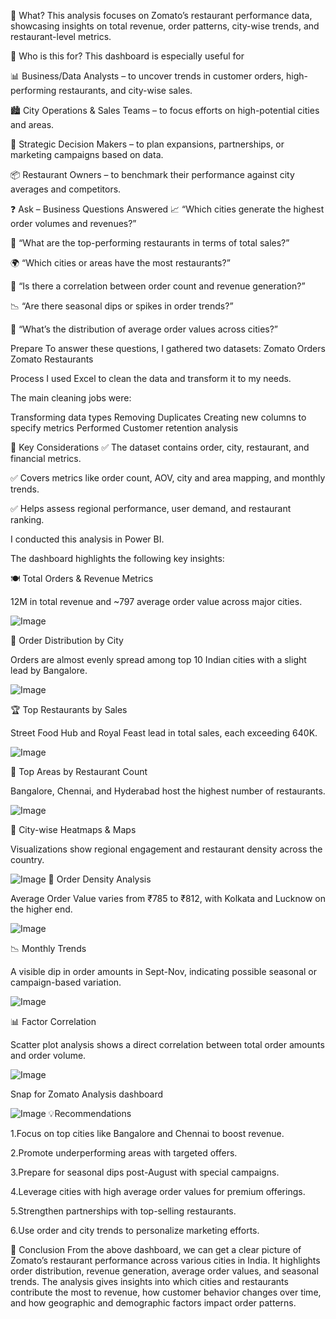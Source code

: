 📌 What?
This analysis focuses on Zomato’s restaurant performance data, showcasing insights on total revenue, order patterns, city-wise trends, and restaurant-level metrics.

👥 Who is this for?
This dashboard is especially useful for

📊 Business/Data Analysts – to uncover trends in customer orders, high-performing restaurants, and city-wise sales.

🏙️ City Operations & Sales Teams – to focus efforts on high-potential cities and areas.

🧠 Strategic Decision Makers – to plan expansions, partnerships, or marketing campaigns based on data.

📦 Restaurant Owners – to benchmark their performance against city averages and competitors.




❓ Ask – Business Questions Answered
📈 “Which cities generate the highest order volumes and revenues?”

🥇 “What are the top-performing restaurants in terms of total sales?”

🌍 “Which cities or areas have the most restaurants?”

🔎 “Is there a correlation between order count and revenue generation?”

📉 “Are there seasonal dips or spikes in order trends?”

🧾 “What’s the distribution of average order values across cities?”

Prepare
To answer these questions, I gathered two datasets:
Zomato Orders
Zomato Restaurants

Process
I used Excel to clean the data and transform it to my needs.

The main cleaning jobs were:

Transforming data types
Removing Duplicates
Creating new columns to specify metrics
Performed Customer retention analysis

📂 Key Considerations
✅ The dataset contains order, city, restaurant, and financial metrics.

✅ Covers metrics like order count, AOV, city and area mapping, and monthly trends.

✅ Helps assess regional performance, user demand, and restaurant ranking.

I conducted this analysis in Power BI.

The dashboard highlights the following key insights:

🍽️ Total Orders & Revenue Metrics

12M in total revenue and ~797 average order value across major cities.

![Image](https://github.com/user-attachments/assets/8a3d33f9-2135-481e-a744-800eb1748ea2) 

🥧 Order Distribution by City

Orders are almost evenly spread among top 10 Indian cities with a slight lead by Bangalore.

![Image](https://github.com/user-attachments/assets/ec12e582-7941-4cf3-91c5-158ff5cd9755)

🏆 Top Restaurants by Sales

Street Food Hub and Royal Feast lead in total sales, each exceeding 640K.

![Image](https://github.com/user-attachments/assets/f5bdaca0-419c-4285-9c27-9a50f5b22150)



🧭 Top Areas by Restaurant Count

Bangalore, Chennai, and Hyderabad host the highest number of restaurants.

![Image](https://github.com/user-attachments/assets/b1cc4918-ac0e-4720-adfb-4abd8787a76b)

📍 City-wise Heatmaps & Maps

Visualizations show regional engagement and restaurant density across the country.

![Image](https://github.com/user-attachments/assets/ac311d5b-5503-485f-a242-a629063df8f1)
💸 Order Density Analysis

Average Order Value varies from ₹785 to ₹812, with Kolkata and Lucknow on the higher end.

![Image](https://github.com/user-attachments/assets/f5de9367-1a02-4f9f-9ba2-0c2ddd0f885d)

📉 Monthly Trends

A visible dip in order amounts in Sept-Nov, indicating possible seasonal or campaign-based variation.

![Image](https://github.com/user-attachments/assets/1944ff80-9cf3-4f60-837d-1308412b283a)

📊 Factor Correlation

Scatter plot analysis shows a direct correlation between total order amounts and order volume.

![Image](https://github.com/user-attachments/assets/f418de42-efa8-4279-a100-8a666a762507)




Snap for Zomato Analysis dashboard

![Image](https://github.com/user-attachments/assets/e7536070-9479-47f4-9f4a-97c99fdaebb1)
💡Recommendations 

1.Focus on top cities like Bangalore and Chennai to boost revenue.

2.Promote underperforming areas with targeted offers.

3.Prepare for seasonal dips post-August with special campaigns.

4.Leverage cities with high average order values for premium offerings.

5.Strengthen partnerships with top-selling restaurants.

6.Use order and city trends to personalize marketing efforts.

📌 Conclusion
From the above dashboard, we can get a clear picture of Zomato’s restaurant performance across various cities in India. It highlights order distribution, revenue generation, average order values, and seasonal trends. The analysis gives insights into which cities and restaurants contribute the most to revenue, how customer behavior changes over time, and how geographic and demographic factors impact order patterns.



